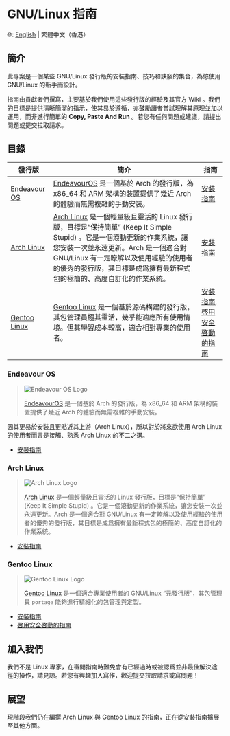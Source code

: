 # GNU/Linux 指南

🌐: [English](./README.md) | 繁體中文（香港）

## 簡介

此專案是一個某些 GNU/Linux 發行版的安裝指南、技巧和訣竅的集合，為慾使用 GNU/Linux 的新手而設計。

指南由貢獻者們撰寫，主要基於我們使用這些發行版的經驗及其官方 Wiki 。我們的目標是提供清晰簡潔的指示，使其易於遵循，亦鼓勵讀者嘗試理解其原理並加以運用，而非進行簡單的 **Copy, Paste And Run** 。若您有任何問題或建議，請提出問題或提交拉取請求。

## 目錄

| 發行版 | 簡介 | 指南 |
| --- | --- | --- |
| [Endeavour OS](#endeavour-os) | [EndeavourOS](https://www.endeavouros.com/) 是一個基於 Arch 的發行版，為 x86_64 和 ARM 架構的裝置提供了幾近 Arch 的體驗而無需複雜的手動安裝。 | [安裝指南](EOS%20Guide/Installation%20Guide%20for%20Endeavour%20OS%2C%20A%20Distro%20Based%20On%20archlinux.md) |
| [Arch Linux](#arch-linux) | [Arch Linux](https://www.archlinux.org/) 是一個輕量級且靈活的 Linux 發行版，目標是“保持簡單” (Keep It Simple Stupid) 。它是一個滾動更新的作業系統，讓您安裝一次並永遠更新。Arch 是一個適合對 GNU/Linux 有一定瞭解以及使用經驗的使用者的優秀的發行版，其目標是成爲擁有最新程式包的極簡的、高度自訂化的作業系統。 | [安裝指南](Arch%20Linux%20Guide/Installation%20Guide%20for%20Arch%20Linux.md) |
| [Gentoo Linux](#gentoo-linux) | [Gentoo Linux](https://www.gentoo.org/) 是一個基於源碼構建的發行版，其包管理員極其靈活，幾乎能適應所有使用情境。但其學習成本較高，適合相對專業的使用者。 | [安裝指南](Gentoo%20Guide/Installation%20Guide%20for%20Gentoo%20Linux.md), [啓用安全啓動的指南](Gentoo%20Guide/Instructions%20for%20enabling%20Secure%20Boot%20via%20Shim%20on%20Gentoo.md) |

### Endeavour OS

> ![Endeavour OS Logo](https://i0.wp.com/endeavouros.com/wp-content/uploads/2021/04/cropped-Endeavour-horizontal-white.png)
> 
> [EndeavourOS](https://endeavouros.com/) 是一個基於 Arch 的發行版，為 x86_64 和 ARM 架構的裝置提供了幾近 Arch 的體驗而無需複雜的手動安裝。

因其更易於安裝且更貼近其上游（Arch Linux），所以對於將來欲使用 Arch Linux 的使用者而言是接觸、熟悉 Arch Linux 的不二之選。

- [安裝指南](EOS%20Guide/Installation%20Guide%20for%20Endeavour%20OS%2C%20A%20Distro%20Based%20On%20archlinux.md)

### Arch Linux

> ![Arch Linux Logo](https://archlinux.org/static/logos/archlinux-logo-dark-scalable.518881f04ca9.svg)
> 
> [Arch Linux](https://www.archlinux.org/) 是一個輕量級且靈活的 Linux 發行版，目標是“保持簡單” (Keep It Simple Stupid) 。它是一個滾動更新的作業系統，讓您安裝一次並永遠更新。Arch 是一個適合對 GNU/Linux 有一定瞭解以及使用經驗的使用者的優秀的發行版，其目標是成爲擁有最新程式包的極簡的、高度自訂化的作業系統。

- [安裝指南](Arch%20Linux%20Guide/Installation%20Guide%20for%20Arch%20Linux.md)

### Gentoo Linux

> ![Gentoo Linux Logo](https://assets.gentoo.org/tyrian/v1/site-logo.svg)
>
> [Gentoo Linux](https://www.gentoo.org/) 是一個適合專業使用者的 GNU/Linux “元發行版”，其包管理員 `portage` 能夠進行精細化的包管理與定製。

- [安裝指南](Gentoo%20Guide/Installation%20Guide%20for%20Gentoo%20Linux.md) 
- [啓用安全啓動的指南](Gentoo%20Guide/Instructions%20for%20enabling%20Secure%20Boot%20via%20Shim%20on%20Gentoo.md)

## 加入我們

我們不是 Linux 專家，在審閱指南時難免會有已經過時或被認爲並非最佳解決途徑的操作，請見諒。若您有興趣加入寫作，歡迎提交拉取請求或寫問題！

## 展望

現階段我們仍在編撰 Arch Linux 與 Gentoo Linux 的指南，正在從安裝指南擴展至其他方面。
